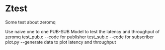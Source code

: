 # Ztest
Some test about zeromq

Use naive one to one PUB-SUB Model to test the latency and throughput of zeromq
test_pub.c --code for publisher
test_sub.c --code for subscriber
plot.py  --generate data to plot latency and throughput
